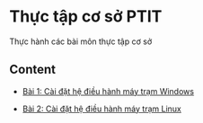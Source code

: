 # Thực tập cơ sở PTIT

Thực hành các bài môn thực tập cơ sở 

## Content

- [Bài 1: Cài đặt hệ điều hành máy trạm Windows](https://github.com/DucThinh47/Thuc-Tap-Co-So/blob/main/Cai_dat_HDH_may_tram_Windows.md)

- [Bài 2: Cài đặt hệ điều hành máy trạm Linux]()

